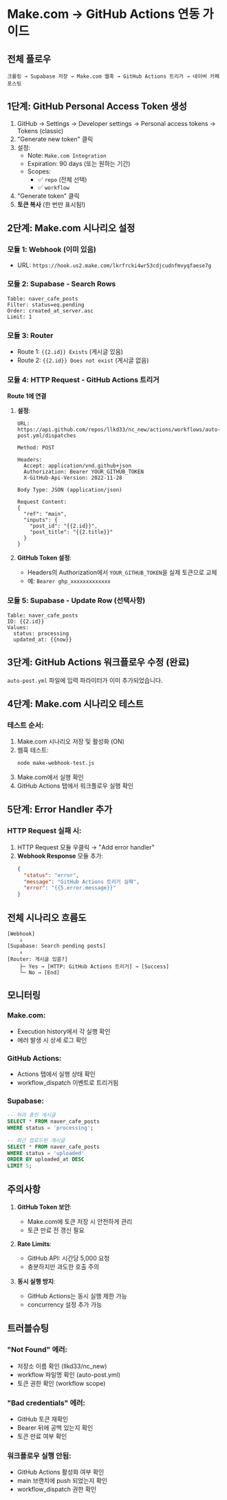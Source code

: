 # Make.com → GitHub Actions 연동 가이드

## 전체 플로우
```
크롤링 → Supabase 저장 → Make.com 웹훅 → GitHub Actions 트리거 → 네이버 카페 포스팅
```

## 1단계: GitHub Personal Access Token 생성

1. GitHub → Settings → Developer settings → Personal access tokens → Tokens (classic)
2. "Generate new token" 클릭
3. 설정:
   - Note: `Make.com Integration`
   - Expiration: 90 days (또는 원하는 기간)
   - Scopes: 
     - ✅ `repo` (전체 선택)
     - ✅ `workflow`
4. "Generate token" 클릭
5. **토큰 복사** (한 번만 표시됨!)

## 2단계: Make.com 시나리오 설정

### 모듈 1: Webhook (이미 있음)
- URL: `https://hook.us2.make.com/lkrfrcki4wr53cdjcudnfmvyqfaese7g`

### 모듈 2: Supabase - Search Rows
```
Table: naver_cafe_posts
Filter: status=eq.pending
Order: created_at_server.asc
Limit: 1
```

### 모듈 3: Router
- Route 1: `{{2.id}} Exists` (게시글 있음)
- Route 2: `{{2.id}} Does not exist` (게시글 없음)

### 모듈 4: HTTP Request - GitHub Actions 트리거
**Route 1에 연결**

1. **설정**:
   ```
   URL: https://api.github.com/repos/llkd33/nc_new/actions/workflows/auto-post.yml/dispatches
   
   Method: POST
   
   Headers:
     Accept: application/vnd.github+json
     Authorization: Bearer YOUR_GITHUB_TOKEN
     X-GitHub-Api-Version: 2022-11-28
   
   Body Type: JSON (application/json)
   
   Request Content:
   {
     "ref": "main",
     "inputs": {
       "post_id": "{{2.id}}",
       "post_title": "{{2.title}}"
     }
   }
   ```

2. **GitHub Token 설정**:
   - Headers의 Authorization에서 `YOUR_GITHUB_TOKEN`을 실제 토큰으로 교체
   - 예: `Bearer ghp_xxxxxxxxxxxxx`

### 모듈 5: Supabase - Update Row (선택사항)
```
Table: naver_cafe_posts
ID: {{2.id}}
Values:
  status: processing
  updated_at: {{now}}
```

## 3단계: GitHub Actions 워크플로우 수정 (완료)

`auto-post.yml` 파일에 입력 파라미터가 이미 추가되었습니다.

## 4단계: Make.com 시나리오 테스트

### 테스트 순서:
1. Make.com 시나리오 저장 및 활성화 (ON)
2. 웹훅 테스트:
   ```bash
   node make-webhook-test.js
   ```
3. Make.com에서 실행 확인
4. GitHub Actions 탭에서 워크플로우 실행 확인

## 5단계: Error Handler 추가

### HTTP Request 실패 시:
1. HTTP Request 모듈 우클릭 → "Add error handler"
2. **Webhook Response** 모듈 추가:
   ```json
   {
     "status": "error",
     "message": "GitHub Actions 트리거 실패",
     "error": "{{5.error.message}}"
   }
   ```

## 전체 시나리오 흐름도

```
[Webhook] 
    ↓
[Supabase: Search pending posts]
    ↓
[Router: 게시글 있음?]
    ├─ Yes → [HTTP: GitHub Actions 트리거] → [Success]
    └─ No → [End]
```

## 모니터링

### Make.com:
- Execution history에서 각 실행 확인
- 에러 발생 시 상세 로그 확인

### GitHub Actions:
- Actions 탭에서 실행 상태 확인
- workflow_dispatch 이벤트로 트리거됨

### Supabase:
```sql
-- 처리 중인 게시글
SELECT * FROM naver_cafe_posts 
WHERE status = 'processing';

-- 최근 업로드된 게시글
SELECT * FROM naver_cafe_posts 
WHERE status = 'uploaded' 
ORDER BY uploaded_at DESC 
LIMIT 5;
```

## 주의사항

1. **GitHub Token 보안**:
   - Make.com에 토큰 저장 시 안전하게 관리
   - 토큰 만료 전 갱신 필요

2. **Rate Limits**:
   - GitHub API: 시간당 5,000 요청
   - 충분하지만 과도한 호출 주의

3. **동시 실행 방지**:
   - GitHub Actions는 동시 실행 제한 가능
   - concurrency 설정 추가 가능

## 트러블슈팅

### "Not Found" 에러:
- 저장소 이름 확인 (llkd33/nc_new)
- workflow 파일명 확인 (auto-post.yml)
- 토큰 권한 확인 (workflow scope)

### "Bad credentials" 에러:
- GitHub 토큰 재확인
- Bearer 뒤에 공백 있는지 확인
- 토큰 만료 여부 확인

### 워크플로우 실행 안됨:
- GitHub Actions 활성화 여부 확인
- main 브랜치에 push 되었는지 확인
- workflow_dispatch 권한 확인